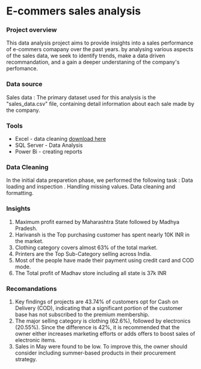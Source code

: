 # E-commers sales analysis 
### Project overview 

This data analysis project aims to provide insights into a sales performance of e-commers comapany over the past years. by analysing various aspects of the sales data, we seek to identify trends, make a data driven recommandation, and a gain a deeper understaning of the company's perfomance. 

### Data source 

Sales data : The primary dataset used for this analysis is the "sales_data.csv" file, containing detail information about each sale made by the company. 

### Tools 

- Excel - data cleaning [download here](https://microsoft.com) 
- SQL Server - Data Analysis
- Power Bi - creating reports

### Data Cleaning 

In the initial data preparetion phase, we performed the following task : 
Data loading and inspection .
Handling missing values.
Data cleaning and formatting. 

### Insights 
1. Maximum profit earned by Maharashtra State followed by Madhya Pradesh.
2. Harivansh is the Top purchasing customer has spent nearly 10K INR in the market.
3. Clothing category covers almost 63% of the total market.
4. Printers are the Top Sub-Category selling across India.
5. Most of the people have made their payment using credit card and COD mode.
6. The Total profit of Madhav store including all state is 37k INR

### Recomandations 
1. Key findings of projects are 43.74% of customers opt for Cash on Delivery (COD), indicating that a significant portion of the customer base has not subscribed to the premium membership.
2. The major selling category is clothing (62.6%), followed by electronics (20.55%). Since the difference is 42%, it is recommended that the owner either increases marketing efforts or adds offers to boost sales of electronic items.
3. Sales in May were found to be low. To improve this, the owner should consider including summer-based products in their procurement strategy.
